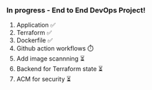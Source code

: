 ### In progress - End to End DevOps Project!

1. Application ✅
2. Terraform ✅
3. Dockerfile ✅
4. Github action workflows ⏱️
5. Add image scannning ⏳
6. Backend for Terraform state ⏳
7. ACM for security ⏳